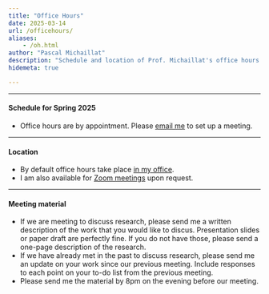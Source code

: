 ```yaml
---
title: "Office Hours"
date: 2025-03-14
url: /officehours/
aliases:
    - /oh.html
author: "Pascal Michaillat"
description: "Schedule and location of Prof. Michaillat's office hours at the University of California, Santa Cruz."
hidemeta: true

---
```


---

#### Schedule for Spring 2025

<!-- + Day: Wednesday
+ Time for ECON 182 students: 4:00pm–5:00pm
+ Time for other UCSC students: 3:00pm–4:00pm -->
+ Office hours are by appointment. Please [email me](mailto:pamichai@ucsc.edu) to set up a meeting.

---

#### Location

+ By default office hours take place [in my office](/location/). 
+ I am also available for [Zoom meetings](https://ucsc.zoom.us/my/pmichaillat) upon request.

---

#### Meeting material

+ If we are meeting to discuss research, please send me a written description of the work that you would like to discus. Presentation slides or paper draft are perfectly fine. If you do not have those, please send a one-page description of the research. 
+ If we have already met in the past to discuss research, please send me an update on your work since our previous meeting. Include responses to each point on your to-do list from the previous meeting. 
+ Please send me the material by 8pm on the evening before our meeting.
